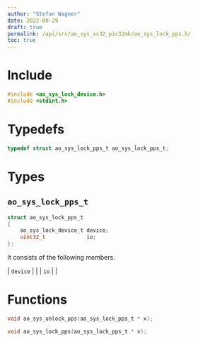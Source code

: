 ```yaml
---
author: "Stefan Wagner"
date: 2022-08-29
draft: true
permalink: /api/src/ao_sys_xc32_pic32mk/ao_sys_lock_pps.h/
toc: true
---
```


# Include

```c
#include <ao_sys_lock_device.h>
#include <stdint.h>
```

# Typedefs

```c
typedef struct ao_sys_lock_pps_t ao_sys_lock_pps_t;
```

# Types

## `ao_sys_lock_pps_t`

```c
struct ao_sys_lock_pps_t
{
    ao_sys_lock_device_t device;
    uint32_t             io;
};
```

It consists of the following members.

| `device` | |
| `io` | |

# Functions

```c
void ao_sys_unlock_pps(ao_sys_lock_pps_t * x);
```

```c
void ao_sys_lock_pps(ao_sys_lock_pps_t * x);
```
